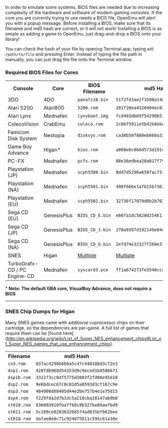 In order to emulate some systems, BIOS files are needed due to increasing complexity of the hardware and software of modern gaming consoles.  If the core you are currently trying to use needs a BIOS file, OpenEmu will alert you with a popup message.  Before installing a BIOS, make sure that its filename and md5 hash are correct, or it will not work!  Installing a BIOS is as simple as adding a game to OpenEmu, just drag-and-drop a BIOS onto your library!

You can check the hash of your file by opening Terminal.app, typing <code>md5 /path/to/file</code> and pressing Enter.  Instead of typing the file path in manually, you can just drag the file onto the Terminal window.

### Required BIOS Files for Cores

<table>
<tr>
<th>Console</th>
<th>Core</th>
<th>BIOS Filename</th>
<th>md5 Hash</th>
</tr> 

<tr>
<td>3DO</td>
<td>4DO</td>
<td><code>panafz10.bin</code></td>
<td>
<code>51f2f43ae2f3508a14d9f56597e2d3ce</code>
</td>
</tr>

<tr>
<td>Atari 5200</td>
<td>Atari800</td>
<td><code>5200.rom</code></td>
<td>
<code>281f20ea4320404ec820fb7ec0693b38</code>
</td>
</tr>

<tr>
<td>Atari Lynx</td>
<td>Mednafen</td>
<td><code>lynxboot.img</code></td>
<td>
<code>fcd403db69f54290b51035d82f835e7b</code>
</td>
</tr>

<tr>
<td>ColecoVision</td>
<td>CrabEmu</td>
<td><code>coleco.rom</code></td>
<td><code>2c66f5911e5b42b8ebe113403548eee7</code></td>
</tr>

<tr>
<td>Famicom Disk System</td>
<td>Nestopia</td>
<td><code>disksys.rom</code></td>
<td>
<code>ca30b50f880eb660a320674ed365ef7a</code>
</td>
</tr>

<tr>
<td>Game Boy Advance</td>
<td>Higan*</td>
<td><code>bios.rom</code></td>
<td><code>a860e8c0b6d573d191e4ec7db1b1e4f6</code></td>
</tr>

<tr>
<td>PC-FX</td>
<td> Mednafen </td>
<td><code>pcfx.rom</code></td>
<td><code>08e36edbea28a017f79f8d4f7ff9b6d7</code></td>
</tr>

<tr>
<td>Playstation (JP)</td>
<td>Mednafen</td>
<td><code>scph5500.bin</code></td>
<td><code>8dd7d5296a650fac7319bce665a6a53c</code></td>
</tr>

<tr>
<td>Playstation (NA)</td>
<td>Mednafen</td>
<td><code>scph5501.bin</code></td>
<td><code>490f666e1afb15b7362b406ed1cea246</code></td>
</tr>

<tr>
<td>Playstation (EU)</td>
<td>Mednafen</td>
<td><code>scph5502.bin</code></td>
<td><code>32736f17079d0b2b7024407c39bd3050</code></td>
</tr>


<tr>
<td>Sega CD (EU)</td>
<td>GenesisPlus</td>
<td><code>BIOS_CD_E.bin</code></td>
<td><code>e66fa1dc5820d254611fdcdba0662372</code></td>
</tr>

<tr>
<td>Sega CD (JP)</td>
<td>GenesisPlus</td>
<td><code>BIOS_CD_J.bin</code></td>
<td><code>278a9397d192149e84e820ac621a8edd</code></td>
</tr>


<tr>
<td>Sega CD (NA)</td>
<td>GenesisPlus</td>
<td><code>BIOS_CD_U.bin</code></td>
<td><code>2efd74e3232ff260e371b99f84024f7f</code></td>
</tr>


<tr>
<td>SNES</td>
<td>Higan</td>
<td><a href="https://github.com/OpenEmu/OpenEmu/wiki/User-guide:-BIOS-files#snes-chip-dumps-for-higan">Multiple</a></td>
<td><a href="https://github.com/OpenEmu/OpenEmu/wiki/User-guide:-BIOS-files#snes-chip-dumps-for-higan">Multiple</a></td>
</tr>



<tr>
<td>TurboGrafx-CD / PC Engine-CD</td>
<td>Mednafen</td>
<td><code>syscard3.pce</code></td>
<td><code>ff1a674273fe3540ccef576376407d1d</code></td>
</tr>


</table>

\* **Note: The default GBA core, VisualBoy Advance, does not require a BIOS**

-----

### SNES Chip Dumps for Higan
Many SNES games came with additional coprocessor chips on their cartridge, so the dependencies are per-game. A full list of games that require them can be [found here] (http://en.wikipedia.org/wiki/List_of_Super_NES_enhancement_chips#List_of_Super_NES_games_that_use_enhancement_chips).


<table>
<tr>
<th>Filename</th>
<th>md5 Hash</th>
</tr> 

<tr>
<td><code>cx4.rom</code></td>
<td><code>037ac4296b6b6a5c47c440188d3c72e3</code></td>
</tr>

<tr>
<td><code>dsp1.rom</code></td>
<td><code>428fdb968d54353d9c9eced1b0586671</code></td>
</tr>

<tr>
<td><code>dsp1b.rom</code></td>
<td><code>332273cc0df5775d3803f2fd88e95d18</code></td>
</tr>

<tr>
<td><code>dsp2.rom</code></td>
<td><code>9ebbdcec67c0c01d5a0593d3cf167c9e</code></td>
</tr>

<tr>
<td><code>dsp3.rom</code></td>
<td><code>484908d68405d44e2be757b4e1e75d15</code></td>
</tr>

<tr>
<td><code>dsp4.rom</code></td>
<td><code>f229fda2d7b33c5a218cba28147ab9b8</code></td>
</tr>

<tr>
<td><code>st010.rom</code></td>
<td><code>636093910fbaff60c8b327be00aefbd9</code></td>
</tr>

<tr>
<td><code>st011.rom</code></td>
<td><code>5c209ce0283632b6574ad835bf862bee</code></td>
</tr>

<tr>
<td><code>st018.rom</code></td>
<td><code>dafae0e0c71c924075811c595c61a30e</code></td>
</tr>

</table>